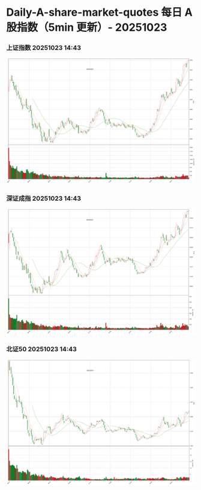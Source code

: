 
# Daily-A-share-market-quotes 每日 A 股指数（5min 更新）- 20251023

### 上证指数 20251023 14:43
![](./fig/2025/10/20251023-sh000001.png)

### 深证成指 20251023 14:43
![](./fig/2025/10/20251023-sz399001.png)

### 北证50 20251023 14:43
![](./fig/2025/10/20251023-bj899050.png)

